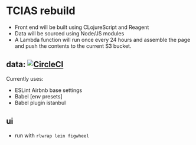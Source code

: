 # TCIAS rebuild

* Front end will be built using CLojureScript and Reagent
* Data will be sourced using Node/JS modules
* A Lambda function will run once every 24 hours and assemble the page and push the contents to the current S3 bucket.

## data: [![CircleCI](https://circleci.com/gh/gregstewart/Teacup-In-A-Storm/tree/lambda-clojurescript-node.svg?style=svg)](https://circleci.com/gh/gregstewart/Teacup-In-A-Storm/tree/lambda-clojurescript-node)

Currently uses:
* ESLint Airbnb base settings
* Babel [env presets]
* Babel plugin istanbul

## ui

* run with `rlwrap lein figwheel`
